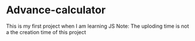 # Advance-calculator
This is my first project when I am learning JS
Note: The uploding time is not a the creation time of this project
